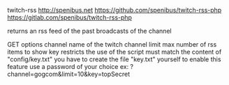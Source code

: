 twitch-rss
http://spenibus.net
https://github.com/spenibus/twitch-rss-php
https://gitlab.com/spenibus/twitch-rss-php


returns an rss feed of the past broadcasts of the channel

GET options
   channel
      name of the twitch channel
   limit
      max number of rss items to show
   key
      restricts the use of the script
      must match the content of "config/key.txt"
      you have to create the file "key.txt" yourself to enable this feature
      use a password of your choice
      ex: ?channel=gogcom&limit=10&key=topSecret